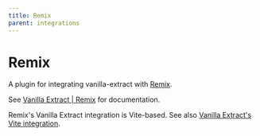 ```yaml
---
title: Remix
parent: integrations
---
```


# Remix

A plugin for integrating vanilla-extract with [Remix](https://remix.run).

See [Vanilla Extract | Remix](https://remix.run/docs/en/main/styling/vanilla-extract) for documentation.

Remix's Vanilla Extract integration is Vite-based.
See also [Vanilla Extract's Vite integration](/vite).
